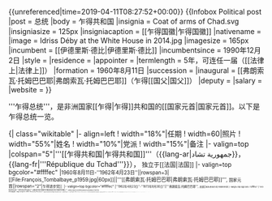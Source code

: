{{unreferenced|time=2019-04-11T08:27:52+00:00}}
{{Infobox Political post
|post            = 总统
|body            = 乍得共和国
|insignia        = Coat of arms of Chad.svg
|insigniasize    = 125px
|insigniacaption = [[乍得国徽|乍得国徽]]
|nativename      = 
|image           = Idriss Déby at the White House in 2014.jpg
|imagesize       = 165px
|incumbent       = [[伊德里斯·德比|伊德里斯·德比]]
|incumbentsince  = 1990年12月2日
|style           = 
|residence       = 
|appointer       = 
|termlength      = 5年，可连任一届（[[法律上|法律上]]）
|formation       = 1960年8月11日
|succession      = 
|inaugural       = [[弗朗索瓦·托姆巴巴耶|弗朗索瓦·托姆巴巴耶]]（乍得[[国父|国父]]）
|deputy          = 
|salary          = 
|website         = 
}}

'''乍得总统'''，是非洲国家[[乍得|乍得]]共和国的[[国家元首|国家元首]]。以下是乍得总统一览。

{| class="wikitable"
|- align=left
! width="18%"|任期
! width=60|照片
! width="55%"|姓名
! width="10%"|党派
! width="15%"|备注
|- valign=top
|colspan="5"|'''[[乍得共和国|乍得共和国]]'''（{{lang-ar|جمهورية تشاد}}，{{lang-fr|'''République du Tchad'''}}），<small> 独立于[[法国|法国]]
|- valign=top bgcolor="#ffffec"
|<small>1960年8月11日-''1962年4月23日''||rowspan=3|[[File:François_Tombalbaye_p1959.jpg|60px]]||'''[[弗朗索瓦·托姆巴巴耶|弗朗索瓦·托姆巴巴耶]]''', <small>国家元首||rowspan="2"|<small>乍得进步党|| 
|- valign=top bgcolor="#ffffec"
|<small>''1962年4月23日''-''1973年8月30日''||'''弗朗索瓦·托姆巴巴耶''', <small>总统||<small>改名恩加尔塔·托姆巴巴耶
|- valign=top bgcolor="#ffffec"
|<small>''1973年8月30日''-1975年4月13日||'''[[恩加尔塔·托姆巴巴耶|恩加尔塔·托姆巴巴耶]]''', <small>总统||<small>全国文化社会革命运动MNRCS||<small>原名弗朗索瓦·托姆巴巴耶;<br />1975年政变被杀
|- valign=top bgcolor="#ffffec"
|<small>1975年4月13日-1975年4月15日|| ||'''[[诺埃尔·米拉劳·奥丁加尔|诺埃尔·米拉劳·奥丁加尔]]''', <small>临时国家元首||<small>军人|| 
|- valign=top bgcolor="#ffffec"
|<small>1975年4月15日-''1975年5月12日''||rowspan=3| ||'''[[费利克斯·马卢姆·恩加库图|费利克斯·马卢姆·恩加库图]]''', <small>最高军事委员会主席</small>||rowspan="3"|<small>军人|| 
|- valign=top bgcolor="#ffffec"
|<small>''1975年5月12日''-''1978年8月29日''||'''费利克斯·马卢姆·恩加库图''', <small>国家元首|| 
|- valign=top bgcolor="#ffffec"
|<small>''1978年8月29日''-1979年3月23日||'''费利克斯·马卢姆·恩加库图''', <small>总统||<small>
|- valign=top bgcolor="#ffffec"
|<small>1979年3月23日-1979年4月29日|| ||'''[[古库尼·韦戴|古库尼·韦戴]]''', <small>临时国家委员会主席</small>||<small>乍得民族解放阵线-人民武装部队||<small>第1次
|- valign=top bgcolor="#ffffec"
|<small>1979年4月29日-1979年9月3日|| ||'''[[洛勒·穆罕默德·舒瓦|洛勒·穆罕默德·舒瓦]]''', <small>过渡民族团结政府主席||<small>乍得人民解放运动||
|- valign=top bgcolor="#ffffec"
|<small>1979年9月3日-''1979年11月10日''||rowspan=2| ||'''古库尼·韦戴''', <small>临时行政委员会主席||rowspan="2"|<small>乍得民族解放阵线-人民武装部队||rowspan="2"|<small>第2次
|- valign=top bgcolor="#ffffec"
|<small>''1979年11月10日''-1982年6月7日||'''古库尼·韦戴''', <small>过渡民族团结政府主席
|- valign=top bgcolor="#ffffec"
|<small>1982年6月7日-''1982年6月19日''||rowspan=4|[[File:Hissene_Habre.jpg|60px]]||'''[[侯赛因·哈布雷|侯赛因·哈布雷]]''', <small>北方武装部队指挥委员会主席||rowspan="3"|<small>北方武装部队|| 
|- valign=top bgcolor="#ffffec"
|<small>''1982年6月19日''-''1982年10月21日''||'''侯赛因·哈布雷''', <small>[[国务委员会主席|国务委员会主席]]|| 
|- valign=top bgcolor="#ffffec"
|<small>''1982年10月21日''-''1984年''||rowspan="2"|'''侯赛因·哈布雷''', <small>总统|| 
|- valign=top bgcolor="#ffffec"
|<small>''1984年''-1990年12月2日||<small>全国独立与革命联盟||<small>
|- valign=top bgcolor="#ffffec"
|<small>1990年12月2日-''1990年12月4日''||rowspan=3|[[File:Idriss_Déby_at_the_White_House_in_2014.jpg|60px]] ||'''[[伊德里斯·代比|伊德里斯·代比]]''', <small>[[爱国拯救运动|爱国拯救运动]]中央委员会主席||rowspan="3"|<small>[[爱国拯救运动|爱国拯救运动]]|| 
|- valign=top bgcolor="#ffffec"
|<small>''1990年12月4日''-''1991年3月4日''||'''[[伊德里斯·代比|伊德里斯·代比]]''', <small>[[国家元首|国家元首]]|| 
|- valign=top bgcolor="#ffffec"
|<small>''1991年3月4日''-至今||'''[[伊德里斯·代比|伊德里斯·代比]]''', <small>总统||2016年开始第6个总统任期
|- valign=top bgcolor="#ffffec"
|}
{{非洲国家元首}}
[[Category:乍得总统|]]
[[Category:领袖列表|Chad]]